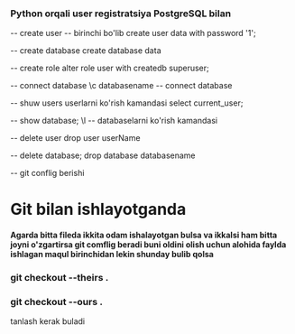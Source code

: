 ### Python orqali user registratsiya PostgreSQL bilan
-- create user
-- birinchi bo'lib 
create user data with password '1';

-- create database 
create database data

-- create role 
alter role user with createdb superuser;

-- connect database 
\c databasename -- connect database

-- shuw users userlarni ko'rish kamandasi
select current_user;

-- show database;
\l -- databaselarni ko'rish kamandasi

-- delete user
drop user userName

-- delete database;
drop database databasename

-- git conflig berishi
<h1>Git bilan ishlayotganda</h1>
<h4> 
Agarda bitta fileda ikkita odam ishalayotgan bulsa 
va ikkalsi ham bitta joyni o'zgartirsa git comflig beradi 
buni oldini olish uchun alohida faylda ishlagan maqul birinchidan 
lekin shunday bulib qolsa 
</h4>
<h3>git checkout --theirs .</h3>
<h3>git checkout --ours .</h3>
<p> tanlash kerak buladi </p>
